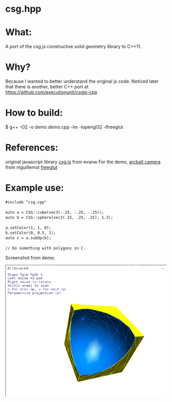 # csg.hpp

What:
====
 A port of the csg.js constructive solid geometry library to C++11.

 Why?
 ====
 Because I wanted to better understand the original js code.
 Noticed later that there is another, better C++ port at
 https://github.com/executionunit/csgjs-cpp

 How to build:
 ==========
 $ g++ -O2 -o demo demo.cpp -lm -lopengl32 -lfreeglut

 References:
 ===========
 original javascript library [csg.js](https://github.com/evanw/csg.js/) from evanw
 For the demo, 
	[arcball camera](https://github.com/nlguillemot/arcball_camera) from nlguillemot
	[freeglut](https://github.com/FreeGLUTProject)

 Example use:
 ===========

	#include "csg.cpp"

	auto a = CSG::cube(vec3(-.25, -.25, -.25));
	auto b = CSG::sphere(vec3(.25, .25, .25), 1.3);

	a.setColor(1, 1, 0);
	b.setColor(0, 0.5, 1);
	auto c = a.subOp(b);

	// Do something with polygons in C.

Screenshot from demo:

![alt text](cube_sub_sphere.png "A cube minus a sphere")